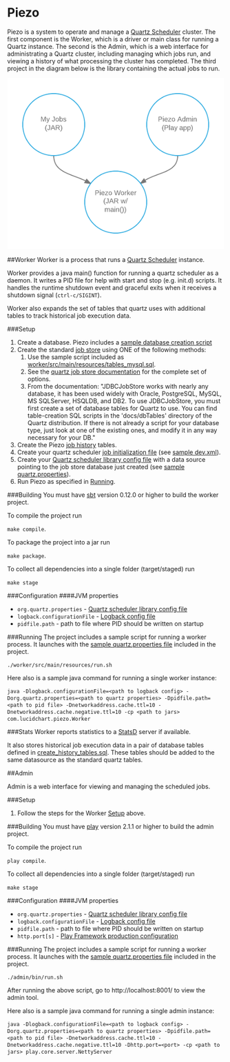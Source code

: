 Piezo
=====

Piezo is a system to operate and manage a [Quartz Scheduler](http://quartz-scheduler.org/documentation/quartz-2.2.x/quick-start) cluster. The first component is the Worker, which is a driver or main class for running a Quartz instance. The second is the Admin, which is a web interface for administrating a Quartz cluster, including managing which jobs run, and viewing a history of what processing the cluster has completed. The third project in the diagram below is the library containing the actual jobs to run.

![Piezo project architecture](documentation/piezo_project_architecture.png "Project Architecture")

##Worker
Worker is a process that runs a [Quartz Scheduler](http://quartz-scheduler.org/documentation/quartz-2.2.x/quick-start) instance.

Worker provides a java main() function for running a quartz scheduler as a daemon. It writes a PID file for help with start and stop (e.g. init.d) scripts. It handles the runtime shutdown event and graceful exits when it receives a shutdown signal (`ctrl-c/SIGINT`).

Worker also expands the set of tables that quartz uses with additional tables to track historical job execution data.

###Setup
1. Create a database. Piezo includes a [sample database creation script](worker/src/main/resources/create_database.sql)
2. Create the standard [job store](http://quartz-scheduler.org/documentation/quartz-2.2.x/tutorials/tutorial-lesson-09) using ONE of the following methods:
    1. Use the sample script included as [worker/src/main/resources/tables_mysql.sql](worker/src/main/resources/tables_mysql.sql).
    2. See the [quartz job store documentation](http://quartz-scheduler.org/documentation/quartz-2.2.x/tutorials/tutorial-lesson-09) for the complete set of options.
    3. From the documentation:
        "JDBCJobStore works with nearly any database, it has been used widely with Oracle, PostgreSQL, MySQL, MS SQLServer, HSQLDB, and DB2. To use JDBCJobStore, you must first create a set of database tables for Quartz to use. You can find table-creation SQL scripts in the 'docs/dbTables' directory of the Quartz distribution. If there is not already a script for your database type, just look at one of the existing ones, and modify it in any way necessary for your DB."
3. Create the Piezo [job history](worker/src/main/resources/create_history_tables.sql) tables.
4. Create your quartz scheduler [job initialization file](http://quartz-scheduler.org/documentation/quartz-2.2.x/cookbook/JobInitPlugin) (see [sample dev.xml](/worker/src/main/resources/dev.xml)).
5. Create your [Quartz scheduler library config file](http://quartz-scheduler.org/documentation/quartz-2.2.x/configuration/) with a data source pointing to the job store database just created  (see [sample quartz.properties](/worker/src/main/resources/quartz.properties)).
6. Run Piezo as specified in [Running](#running).

###Building
You must have [sbt](http://www.scala-sbt.org/) version 0.12.0 or higher to build the worker project.

To compile the project run

`make compile`.

To package the project into a jar run

`make package`.

To collect all dependencies into a single folder (target/staged) run

`make stage`

###Configuration
####JVM properties
* `org.quartz.properties` - [Quartz scheduler library config file](http://quartz-scheduler.org/documentation/quartz-2.2.x/configuration/)
* `logback.configurationFile` - [Logback config file](http://logback.qos.ch/manual/configuration.html)
* `pidfile.path` - path to file where PID should be written on startup

###Running
The project includes a sample script for running a worker process. It launches with the [sample quartz.properties file](worker/src/main/resources/quartz.properties) included in the project.

```
./worker/src/main/resources/run.sh
```

Here also is a sample java command for running a single worker instance:

```
java -Dlogback.configurationFile=<path to logback config> -Dorg.quartz.properties=<path to quartz properties> -Dpidfile.path=<path to pid file> -Dnetworkaddress.cache.ttl=10 -Dnetworkaddress.cache.negative.ttl=10 -cp <path to jars> com.lucidchart.piezo.Worker
```

###Stats
Worker reports statistics to a [StatsD](https://github.com/etsy/statsd/) server if available.

It also stores historical job execution data in a pair of database tables defined in [create_history_tables.sql](worker/src/main/resources/create_history_tables.sql). These tables should be added to the same datasource as the standard quartz tables.


##Admin

Admin is a web interface for viewing and managing the scheduled jobs.

###Setup
1. Follow the steps for the Worker [Setup](#setup) above.

###Building
You must have [play](http://www.playframework.com/) version 2.1.1 or higher to build the admin project.

To compile the project run

`play compile`.

To collect all dependencies into a single folder (target/staged) run

`make stage`

###Configuration
####JVM properties
* `org.quartz.properties` - [Quartz scheduler library config file](http://quartz-scheduler.org/documentation/quartz-2.2.x/configuration/)
* `logback.configurationFile` - [Logback config file](http://logback.qos.ch/manual/configuration.html)
* `pidfile.path` - path to file where PID should be written on startup
* `http.port[s]` - [Play Framework production configuration](http://www.playframework.com/documentation/2.1.1/ProductionConfiguration)

###Running
The project includes a sample script for running a worker process. It launches with the [sample quartz.properties file](worker/src/main/resources/quartz.properties) included in the project.

```
./admin/bin/run.sh
```
After running the above script, go to http://localhost:8001/ to view the admin tool.

Here also is a sample java command for running a single admin instance:

```
java -Dlogback.configurationFile=<path to logback config> -Dorg.quartz.properties=<path to quartz properties> -Dpidfile.path=<path to pid file> -Dnetworkaddress.cache.ttl=10 -Dnetworkaddress.cache.negative.ttl=10 -Dhttp.port=<port> -cp <path to jars> play.core.server.NettyServer
```

